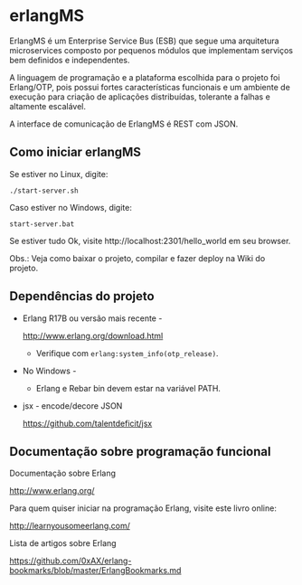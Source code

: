 # erlangMS

ErlangMS é um Enterprise Service Bus (ESB) que segue uma arquitetura microservices composto por pequenos módulos que implementam serviços bem definidos e independentes.

A linguagem de programação e a plataforma escolhida para o projeto foi Erlang/OTP, pois possui fortes características funcionais e um ambiente de execução para criação de aplicações distribuídas, tolerante a falhas e altamente escalável.

A interface de comunicação de ErlangMS é REST com JSON.


Como iniciar erlangMS
-----------------------

Se estiver no Linux, digite:

```console
./start-server.sh
```

Caso estiver no Windows, digite:

```console
start-server.bat
```

Se estiver tudo Ok, visite http://localhost:2301/hello_world em seu browser.

Obs.: Veja como baixar o projeto, compilar e fazer deploy na Wiki do projeto.


Dependências do projeto
------------------------

* Erlang R17B ou versão mais recente -

    <http://www.erlang.org/download.html>

  * Verifique com `erlang:system_info(otp_release)`.


* No Windows -

  * Erlang e Rebar bin devem estar na variável PATH.


* jsx - encode/decore JSON

    <https://github.com/talentdeficit/jsx>


Documentação sobre programação funcional
-----------------------------------------

Documentação sobre Erlang

<http://www.erlang.org/>

Para quem quiser iniciar na programação Erlang, visite este livro online:

<http://learnyousomeerlang.com/>

Lista de artigos sobre Erlang

<https://github.com/0xAX/erlang-bookmarks/blob/master/ErlangBookmarks.md>
